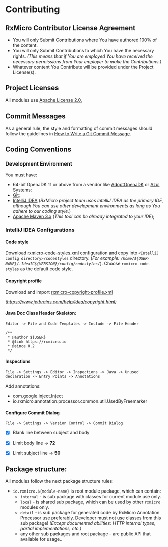 # Contributing

## RxMicro Contributor License Agreement

* You will only Submit Contributions where You have authored 100% of the content.
* You will only Submit Contributions to which You have the necessary rights.
*(This means that if You are employed You have received the necessary permissions from Your employer to make the Contributions.)*
* Whatever content You Contribute will be provided under the Project License(s).

## Project Licenses

All modules use [Apache License 2.0.](https://github.com/rxmicro/rxmicro/blob/master/LICENSE)

## Commit Messages

As a general rule, the style and formatting of commit messages should follow the guidelines in [How to Write a Git Commit Message](COMMIT_MESSAGE_TEMPLATE.md).
    
## Coding Conventions

### Development Environment

You must have:

* 64-bit OpenJDK 11 or above from a vendor like [AdoptOpenJDK](https://adoptopenjdk.net/) or [Azul Systems](https://www.azul.com/downloads/zulu-community/);
* [Git](https://git-scm.com/);
* [IntelliJ IDEA](https://www.jetbrains.com/idea/)
    (*RxMicro project team uses IntelliJ IDEA as the primary IDE, although You can use other development environments as long as You adhere to our coding style.*)
* [Apache Maven 3.x](https://maven.apache.org/) 
    (*This tool can be already integrated to your IDE*);
 
### IntelliJ IDEA Configurations

#### Code style

Download [rxmicro-code-styles.xml](../.coding/rxmicro-code-styles.xml) configuration and copy into `<IntelliJ config directory>/codestyles` directory.
(*For example: `/home/${USER-NAME}/.IdeaIC${VERSION}/config/codestyles/`*).
Choose `rxmicro-code-styles` as the default code style.

#### Copyright profile

Download and import [rxmicro-copyright-profile.xml](../.coding/rxmicro-copyright-profile.xml)

*(https://www.jetbrains.com/help/idea/copyright.html)*

#### Java Doc Class Header Skeleton:

`Editor -> File and Code Templates -> Include -> File Header`

```
/**
 * @author ${USER}
 * @link https://rxmicro.io
 * @since 0.2
 */
```

#### Inspections

`File -> Settings -> Editor -> Inspections -> Java -> Unused declaration -> Entry Points -> Annotations`

Add annotations:

* com.google.inject.Inject
* io.rxmicro.annotation.processor.common.util.UsedByFreemarker

#### Configure Commit Dialog

`File -> Settings -> Version Control -> Commit Dialog`

- [x] Blank line between subject and body
- [x] Limit body line -> **72**
- [x] Limit subject line -> **50**


## Package structure:

All modules follow the next package structure rules:

- `io.rxmicro.${module-name}` is root module package, which can contain:
    - `internal` - is sub package with classes for current module use only.
    - `local` - is shared sub package, which can be used by other `rxmicro` modules only.
    - `detail` - is sub package for generated code by RxMicro Annotation Processor use preferably. 
    Developer must not use classes from this sub package!
    *(Except documented abilities: HTTP internal types, partial implementations, etc.)*
    - any other sub packages and root package - are public API that available for usage..